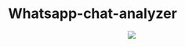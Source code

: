 # Whatsapp-chat-analyzer
<p align="center">
  <img src="https://user-images.githubusercontent.com/65718960/227522477-3b882e25-fe3b-4b34-a6de-28f423519ffd.png" />
</p>
